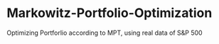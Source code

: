 # Markowitz-Portfolio-Optimization
Optimizing Portforlio according to MPT, using real data of S&amp;P 500 
